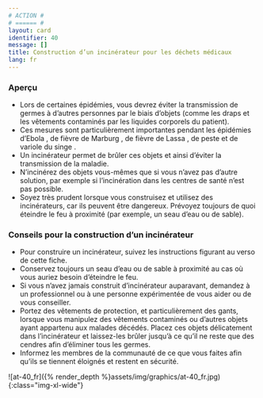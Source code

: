 ```yaml
---
# ACTION #
# ====== #
layout: card
identifier: 40
message: []
title: Construction d’un incinérateur pour les déchets médicaux
lang: fr
---
```


### Aperçu

- Lors de certaines épidémies, vous devrez éviter la transmission de germes à d’autres personnes par le biais d’objets (comme les draps et les vêtements contaminés par les liquides corporels du patient).
- Ces mesures sont particulièrement importantes pendant les épidémies d’Ebola <a class="crosslink" href="{% render_depth %}{% render_link disease|17 %}"><i class="fas fa-external-link-alt" aria-hidden="true"></i></a>, de fièvre de Marburg <a class="crosslink" href="{% render_depth %}{% render_link disease|19 %}"><i class="fas fa-external-link-alt" aria-hidden="true"></i></a>, de fièvre de Lassa <a class="crosslink" href="{% render_depth %}{% render_link disease|18 %}"><i class="fas fa-external-link-alt" aria-hidden="true"></i></a>, de peste <a class="crosslink" href="{% render_depth %}{% render_link disease|20 %}"><i class="fas fa-external-link-alt" aria-hidden="true"></i></a> et de variole du singe <a class="crosslink" href="{% render_depth %}{% render_link disease|25 %}"><i class="fas fa-external-link-alt" aria-hidden="true"></i></a>.
- Un incinérateur permet de brûler ces objets et ainsi d’éviter la transmission de la maladie.
- N’incinérez des objets vous-mêmes que si vous n’avez pas d’autre solution, par exemple si l’incinération dans les centres de santé n’est pas possible.
- Soyez très prudent lorsque vous construisez et utilisez des incinérateurs, car ils peuvent être dangereux. Prévoyez toujours de quoi éteindre le feu à proximité (par exemple, un seau d’eau ou de sable).

### Conseils pour la construction d’un incinérateur

- Pour construire un incinérateur, suivez les instructions figurant au verso de cette fiche.
- Conservez toujours un seau d’eau ou de sable à proximité au cas où vous auriez besoin d’éteindre le feu.
- Si vous n’avez jamais construit d’incinérateur auparavant, demandez à un professionnel ou à une personne expérimentée de vous aider ou de vous conseiller.
- Portez des vêtements de protection, et particulièrement des gants, lorsque vous manipulez des vêtements contaminés ou d’autres objets ayant appartenu aux malades décédés. Placez ces objets délicatement dans l’incinérateur et laissez-les brûler jusqu’à ce qu’il ne reste que des cendres afin d’éliminer tous les germes.
- Informez les membres de la communauté de ce que vous faites afin qu’ils se tiennent éloignés et restent en sécurité.

![at-40_fr]({% render_depth %}assets/img/graphics/at-40_fr.jpg){:class="img-xl-wide"}
